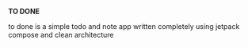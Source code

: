 **TO DONE**

to done is a simple todo and note app written completely using jetpack compose and clean architecture
